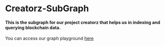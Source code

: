 # Creatorz-SubGraph

#### This is the subgraph for our project creatorz that helps us in indexing and querying blockchain data.

You can access our graph playground [here](https://thegraph.com/hosted-service/subgraph/karthikeyagundumogula/creatorz)
